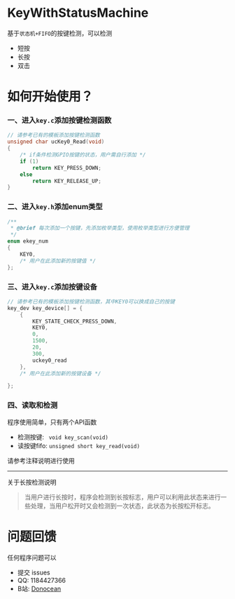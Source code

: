 # KeyWithStatusMachine

基于`状态机+FIFO`的按键检测，可以检测

- 短按
- 长按
- 双击

# 如何开始使用？

### 一、进入`key.c`添加按键检测函数

```c
// 请参考已有的模板添加按键检测函数
unsigned char ucKey0_Read(void)
{
    /* if条件检测GPIO按键的状态，用户需自行添加 */
    if (1) 
        return KEY_PRESS_DOWN;
    else
        return KEY_RELEASE_UP;
}

```

### 二、进入`key.h`添加enum类型

```c
/**
 * @brief 每次添加一个按键，先添加枚举类型，使用枚举类型进行方便管理
 */
enum ekey_num
{
    KEY0,
    /* 用户在此添加新的按键值 */
};
```

### 三、进入`key.c`添加按键设备

```c
// 请参考已有的模板添加按键检测函数，其中KEY0可以换成自己的按键
key_dev key_device[] = {
    {
        KEY_STATE_CHECK_PRESS_DOWN,
        KEY0,
        0,
        1500,
        20,
        300,
        uckey0_read
    },
    /* 用户在此添加新的按键设备 */

};
```

### 四、读取和检测

程序使用简单，只有两个API函数

- 检测按键: ` void key_scan(void)`
- 读按键fifo: `unsigned short key_read(void)`

请参考注释说明进行使用

---

关于长按检测说明

> 当用户进行长按时，程序会检测到长按标志，用户可以利用此状态来进行一些处理，当用户松开时又会检测到一次状态，此状态为长按松开标志。

# 问题回馈

任何程序问题可以

- 提交 issues
- QQ: 1184427366
- B站: [Donocean](https://space.bilibili.com/7336549)
